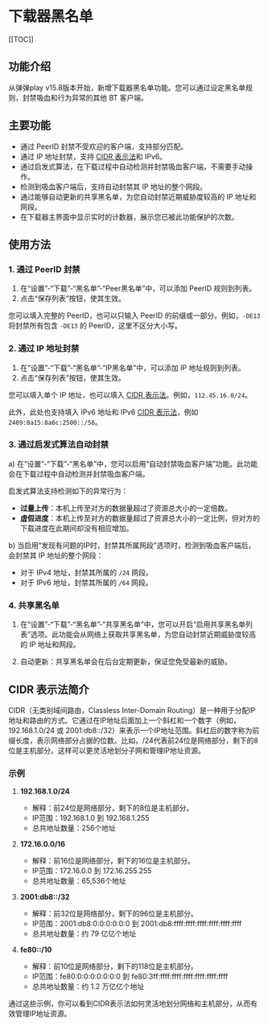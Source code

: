 # 下载器黑名单

[[TOC]]

## 功能介绍

从弹弹play v15.8版本开始，新增下载器黑名单功能。您可以通过设定黑名单规则，封禁吸血和行为异常的其他 BT 客户端。

## 主要功能

- 通过 PeerID 封禁不受欢迎的客户端，支持部分匹配。
- 通过 IP 地址封禁，支持 [CIDR 表示法](#cidr-表示法简介)和 IPv6。
- 通过启发式算法，在下载过程中自动检测并封禁吸血客户端，不需要手动操作。
- 检测到吸血客户端后，支持自动封禁其 IP 地址的整个网段。
- 通过能够自动更新的共享黑名单，为您自动封禁近期威胁度较高的 IP 地址和网段。
- 在下载器主界面中显示实时的计数器，展示您已被此功能保护的次数。

## 使用方法

### 1. 通过 PeerID 封禁

1. 在“设置”-“下载”-“黑名单”-“Peer黑名单”中，可以添加 PeerID 规则到列表。
2. 点击“保存列表”按钮，使其生效。

您可以填入完整的 PeerID，也可以只输入 PeerID 的前缀或一部分。例如，`-DE13` 将封禁所有包含 `-DE13` 的 PeerID，这里不区分大小写。

### 2. 通过 IP 地址封禁

1. 在“设置”-“下载”-“黑名单”-“IP黑名单”中，可以添加 IP 地址规则到列表。
2. 点击“保存列表”按钮，使其生效。

您可以填入单个 IP 地址，也可以填入 [CIDR 表示法](#cidr-表示法简介)。例如，`112.45.16.0/24`。

此外，此处也支持填入 IPv6 地址和 IPv6 [CIDR 表示法](#cidr-表示法简介)，例如 `2409:8a15:8a6c:2500::/56`。

### 3. 通过启发式算法自动封禁

a) 在“设置”-“下载”-“黑名单”中，您可以启用“自动封禁吸血客户端”功能。此功能会在下载过程中自动检测并封禁吸血客户端。

启发式算法支持检测如下的异常行为：

- **过量上传**：本机上传至对方的数据量超过了资源总大小的一定倍数。
- **虚假进度**：本机上传至对方的数据量超过了资源总大小的一定比例，但对方的下载进度在此期间却没有相应增加。

b) 当启用“发现有问题的IP时，封禁其所属网段”选项时，检测到吸血客户端后，会封禁其 IP 地址的整个网段：

- 对于 IPv4 地址，封禁其所属的 `/24` 网段。
- 对于 IPv6 地址，封禁其所属的 `/64` 网段。

### 4. 共享黑名单

1. 在“设置”-“下载”-“黑名单”-“共享黑名单”中，您可以开启“启用共享黑名单列表”选项。此功能会从网络上获取共享黑名单，为您自动封禁近期威胁度较高的 IP 地址和网段。

2. 自动更新：共享黑名单会在后台定期更新，保证您免受最新的威胁。


## CIDR 表示法简介

CIDR（无类别域间路由，Classless Inter-Domain Routing）是一种用于分配IP地址和路由的方式。它通过在IP地址后面加上一个斜杠和一个数字（例如，192.168.1.0/24 或 2001:db8::/32）来表示一个IP地址范围。斜杠后的数字称为前缀长度，表示网络部分占据的位数。比如，/24代表前24位是网络部分，剩下的8位是主机部分。这样可以更灵活地划分子网和管理IP地址资源。

### 示例

1. **192.168.1.0/24**
   - 解释：前24位是网络部分，剩下的8位是主机部分。
   - IP范围：192.168.1.0 到 192.168.1.255
   - 总共地址数量：256个地址

2. **172.16.0.0/16**
   - 解释：前16位是网络部分，剩下的16位是主机部分。
   - IP范围：172.16.0.0 到 172.16.255.255
   - 总共地址数量：65,536个地址

3. **2001:db8::/32**
   - 解释：前32位是网络部分，剩下的96位是主机部分。
   - IP范围：2001:db8:0:0:0:0:0:0 到 2001:db8:ffff:ffff:ffff:ffff:ffff:ffff
   - 总共地址数量：约 79 亿亿个地址

4. **fe80::/10**
   - 解释：前10位是网络部分，剩下的118位是主机部分。
   - IP范围：fe80:0:0:0:0:0:0:0 到 fe80:3ff:ffff:ffff:ffff:ffff:ffff:ffff
   - 总共地址数量：约 1.2 万亿亿个地址


通过这些示例，你可以看到CIDR表示法如何灵活地划分网络和主机部分，从而有效管理IP地址资源。
